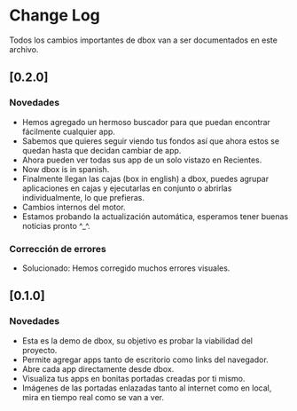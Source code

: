 # Change Log
Todos los cambios importantes de dbox van a ser documentados en este archivo.


## [0.2.0]
### Novedades
- Hemos agregado un hermoso buscador para que puedan encontrar fácilmente cualquier app.
- Sabemos que quieres seguir viendo tus fondos así que ahora estos se quedan hasta que decidan cambiar de app.
- Ahora pueden ver todas sus app de un solo vistazo en Recientes.
- Now dbox is in spanish.
- Finalmente llegan las cajas (box in english) a dbox, puedes agrupar aplicaciones en cajas y ejecutarlas en conjunto o abrirlas individualmente, lo que prefieras.
- Cambios internos del motor.
- Estamos probando la actualización automática, esperamos tener buenas noticias pronto ^_^.

### Corrección de errores
- Solucionado: Hemos corregido muchos errores visuales.

## [0.1.0]
### Novedades
- Esta es la demo de dbox, su objetivo es probar la viabilidad del proyecto.
- Permite agregar apps tanto de escritorio como links del navegador.
- Abre cada app directamente desde dbox.
- Visualiza tus apps en bonitas portadas creadas por ti mismo.
- Imágenes de las portadas enlazadas tanto al internet como en local, mira en tiempo real como se van a ver.
